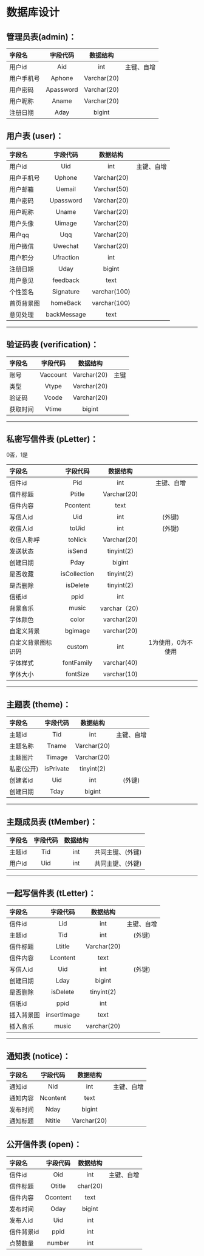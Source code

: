 # 数据库设计

## 管理员表(admin)：

| 字段名     | 字段代码  |  数据结构   |            |
| :--------- | :-------: | :---------: | :--------: |
| 用户id     |    Aid    |     int     | 主键、自增 |
| 用户手机号 |  Aphone   | Varchar(20) |            |
| 用户密码   | Apassword | Varchar(20) |            |
| 用户昵称   |   Aname   | Varchar(20) |            |
| 注册日期   |   Aday    |   bigint    |            |

## 用户表 (user)：

| 字段名 | 字段代码 |    数据结构   |     |
|  :-   |   :-:   |     :-:     | :-: |
|用户id  |  Uid    | int | 主键、自增 |
|用户手机号| Uphone | Varchar(20)| |
|用户邮箱|  Uemail  | Varchar(50) ||
|用户密码| Upassword| Varchar(20)||
|用户昵称| Uname    | Varchar(20)||
|用户头像| Uimage   | Varchar(20)||
|用户qq | Uqq      | Varchar(20)||
|用户微信| Uwechat  | Varchar(20)||
|用户积分| Ufraction|   int||
|注册日期| Uday     | bigint||
|用户意见| feedback | text ||
|个性签名| Signature | varchar(100) ||
|首页背景图| homeBack | varchar(100) ||
|意见处理| backMessage | text ||

---

## 验证码表 (verification)：
| 字段名 | 字段代码 |    数据结构   |     |
|  :-   |   :-:   |     :-:     | :-: |
|  账号  | Vaccount | Varchar(20) | 主键 |
|  类型  |   Vtype  | Varchar(20) |
| 验证码 |   Vcode  | Varchar(20) |
|获取时间|   Vtime  | bigint   |

---

## 私密写信件表 (pLetter)：

0否，1是

| 字段名 | 字段代码 |    数据结构   |     |
|  :-   |   :-:   |     :-:     | :-: |
|信件id  |   Pid   | int | 主键、自增 |
|信件标题|  Ptitle  | Varchar(20) ||
|信件内容| Pcontent | text ||
|写信人id| Uid | int | (外键) |
|收信人id|  toUid  | int | (外键) |
|收信人称呼| toNick | Varchar(20) ||
|发送状态|  isSend | tinyint(2) ||
|创建日期|   Pday  | bigint ||
|是否收藏| isCollection | tinyint(2)  ||
|是否删除| isDelete | tinyint(2)  ||
|信纸id| ppid | int ||
|背景音乐| music | varchar（20） ||
|字体颜色| color | varchar(20) ||
|自定义背景| bgimage | varchar(20) ||
|自定义背景图标识码| custom | int |1为使用，0为不使用|
|字体样式| fontFamily | varchar(40) ||
|字体大小| fontSize | varchar(10) ||

---

## 主题表 (theme)：

| 字段名 | 字段代码 |    数据结构   |     |
|  :-   |   :-:   |     :-:     | :-: |
|主题id  |   Tid   | int | 主键、自增 |
|主题名称|   Tname  | Varchar(20) ||
|主题图片|  Timage  | Varchar(20) ||
|私密(公开)|isPrivate| tinyint(2) ||
|创建者id|   Uid    | int | (外键) ||
|创建日期|   Tday   | bigint ||

---

## 主题成员表 (tMember)：

| 字段名 | 字段代码 |    数据结构   |     |
|  :-   |   :-:   |     :-:     | :-: |
| 主题id |   Tid  |  int | 共同主键、(外键) ||
| 用户id |   Uid  |  int | 共同主键、(外键) ||

---

## 一起写信件表 (tLetter)：

| 字段名 | 字段代码 |    数据结构   |     |
|  :-   |   :-:   |     :-:     | :-: |
|信件id |   Lid   | int | 主键、自增 |
|主题id |   Tid   | int | (外键) |
|信件标题|  Ltitle  | Varchar(20) ||
|信件内容| Lcontent | text ||
|写信人id|   Uid   | int | (外键) |
|创建日期|   Lday   | bigint ||
|是否删除| isDelete | tinyint(2) ||
|信纸id| ppid | int ||
|插入背景图| insertImage | text ||
|插入音乐| music | varchar(20) ||

---

## 通知表 (notice)：

| 字段名 | 字段代码 |    数据结构   |     |
|  :-   |   :-:   |     :-:     | :-: |
|通知id  |   Nid   | int | 主键、自增 |
|通知内容| Ncontent | text ||
|发布时间|   Nday   | bigint ||
|通知标题| Ntitle | Varchar(20) ||

## 公开信件表 (open)：

| 字段名     | 字段代码 | 数据结构 |            |
| :--------- | :------: | :------: | :--------: |
| 信件id     |   Oid    |   int    | 主键、自增 |
| 信件标题   |  Otitle  | char(20) |            |
| 信件内容   | Ocontent |   text   |            |
| 发布时间   |   Oday   |  bigint  |            |
| 发布人id   |   Uid    |   int    |            |
| 信件背景id |   ppid   |   int    |            |
| 点赞数量   |  number  |   int    |            |